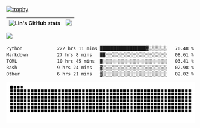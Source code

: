[![trophy](https://github-profile-trophy.vercel.app/?username=ocss884&column=7)](https://github.com/ocss884)

| ![Lin's GitHub stats](https://github-readme-stats.vercel.app/api?username=ocss884&show_icons=true&hide_border=True&count_private=true) | ![](https://github-readme-streak-stats.herokuapp.com?user=ocss884&hide_border=true&date_format=M%20j%5B%2C%20Y%5D&ring=7EDDCF&fire=7EDDCF") |
| ------------------------------------------------------------ | ------------------------------------------------------------ |

![](https://komarev.com/ghpvc/?username=ocss884&color=brightgreen)

<!--START_SECTION:waka-->

```txt
Python             222 hrs 11 mins █████████████████▓░░░░░░░   70.48 %
Markdown           27 hrs 8 mins   ██░░░░░░░░░░░░░░░░░░░░░░░   08.61 %
TOML               10 hrs 45 mins  █░░░░░░░░░░░░░░░░░░░░░░░░   03.41 %
Bash               9 hrs 24 mins   ▓░░░░░░░░░░░░░░░░░░░░░░░░   02.98 %
Other              6 hrs 21 mins   ▓░░░░░░░░░░░░░░░░░░░░░░░░   02.02 %
```

<!--END_SECTION:waka-->

<p align="center">
   <img src="https://github.com/ocss884/ocss884/blob/output/github-snake.svg" alt="snake">
</p>
